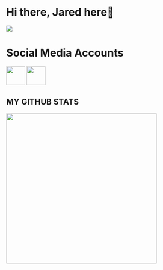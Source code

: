 # Hi there, Jared here👋

<img src="https://i.pinimg.com/originals/a8/09/94/a8099418b2137e113c808fff5df2dc2a.gif?raw=true">

# Social Media Accounts
<a href="https://www.facebook.com/share/16zz6DawW2/?mibextid=wwXIfr" target="blank" ><img src="https://i.pinimg.com/736x/38/17/63/38176372008af40fec8a46aeae0328d4.jpg?raw=true" height="50" widht="50"></a>
<a href="www.tiktok.com/@fkredxix3" target="blank" ><img src="https://i.pinimg.com/1200x/91/91/e2/9191e234f0af08ba327eef749cd97532.jpg?raw=true" height="50" widht="50"></a>

## MY GITHUB STATS
<img src="https://github-readme-stats.vercel.app/api?username=jaredbatoon05&show_icons=true&theme=ADD_THEME_HERE" width="400">


